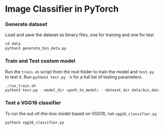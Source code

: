# Image Classifier in PyTorch

### Generate dataset

Load and save the dataset as binary files, one for training and one for test
```python
cd data
python3 generate_bin_data.py
```

### Train and Test custom model
Run the `train.sh` script from the root folder to train the model and `test.py` to test it. Run `python3 test.py -h` for a full list of testing parameters.
```python
./run_train.sh
python3 test.py --model_dir <path_to_model> --dataset_dir data/bin_data --use_gpu --verbose
```

### Test a VGG16 classifier
To run the out-of-the-box model based on VGG16, run `vgg16_classifier.py`
```python
python3 vgg16_classifier.py
```
